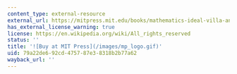 ```yaml
---
content_type: external-resource
external_url: https://mitpress.mit.edu/books/mathematics-ideal-villa-and-other-essays
has_external_license_warning: true
license: https://en.wikipedia.org/wiki/All_rights_reserved
status: ''
title: '![Buy at MIT Press](/images/mp_logo.gif)'
uid: 79a22de6-92cd-4757-87e3-8318b2b77a62
wayback_url: ''
---
```

